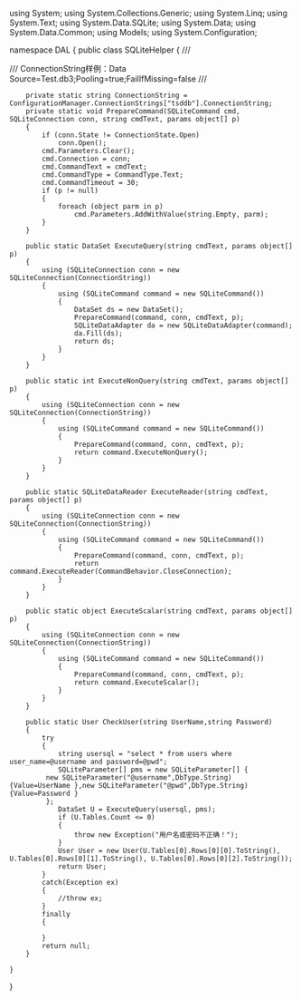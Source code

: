 using System;
using System.Collections.Generic;
using System.Linq;
using System.Text;
using System.Data.SQLite;
using System.Data;
using System.Data.Common;
using Models;
using System.Configuration;

namespace DAL
{
    public class SQLiteHelper
    {
        /// <summary>
        /// ConnectionString样例：Data Source=Test.db3;Pooling=true;FailIfMissing=false
        /// </summary>
        

        private static string ConnectionString = ConfigurationManager.ConnectionStrings["tsddb"].ConnectionString;
        private static void PrepareCommand(SQLiteCommand cmd, SQLiteConnection conn, string cmdText, params object[] p)
        {
            if (conn.State != ConnectionState.Open)
                conn.Open();
            cmd.Parameters.Clear();
            cmd.Connection = conn;
            cmd.CommandText = cmdText;
            cmd.CommandType = CommandType.Text;
            cmd.CommandTimeout = 30;
            if (p != null)
            {
                foreach (object parm in p)
                    cmd.Parameters.AddWithValue(string.Empty, parm);
            }
        }

        public static DataSet ExecuteQuery(string cmdText, params object[] p)
        {
            using (SQLiteConnection conn = new SQLiteConnection(ConnectionString))
            {
                using (SQLiteCommand command = new SQLiteCommand())
                {
                    DataSet ds = new DataSet();
                    PrepareCommand(command, conn, cmdText, p);
                    SQLiteDataAdapter da = new SQLiteDataAdapter(command);
                    da.Fill(ds);
                    return ds;
                }
            }
        }

        public static int ExecuteNonQuery(string cmdText, params object[] p)
        {
            using (SQLiteConnection conn = new SQLiteConnection(ConnectionString))
            {
                using (SQLiteCommand command = new SQLiteCommand())
                {
                    PrepareCommand(command, conn, cmdText, p);
                    return command.ExecuteNonQuery();
                }
            }
        }

        public static SQLiteDataReader ExecuteReader(string cmdText, params object[] p)
        {
            using (SQLiteConnection conn = new SQLiteConnection(ConnectionString))
            {
                using (SQLiteCommand command = new SQLiteCommand())
                {
                    PrepareCommand(command, conn, cmdText, p);
                    return command.ExecuteReader(CommandBehavior.CloseConnection);
                }
            }
        }

        public static object ExecuteScalar(string cmdText, params object[] p)
        {
            using (SQLiteConnection conn = new SQLiteConnection(ConnectionString))
            {
                using (SQLiteCommand command = new SQLiteCommand())
                {
                    PrepareCommand(command, conn, cmdText, p);
                    return command.ExecuteScalar();
                }
            }
        }

        public static User CheckUser(string UserName,string Password)
        {
            try
            {
                string usersql = "select * from users where user_name=@username and password=@pwd";
                SQLiteParameter[] pms = new SQLiteParameter[] {
             new SQLiteParameter("@username",DbType.String) {Value=UserName },new SQLiteParameter("@pwd",DbType.String) {Value=Password }
             };
                DataSet U = ExecuteQuery(usersql, pms);
                if (U.Tables.Count <= 0)
                {
                    throw new Exception("用户名或密码不正确！");
                }
                User User = new User(U.Tables[0].Rows[0][0].ToString(), U.Tables[0].Rows[0][1].ToString(), U.Tables[0].Rows[0][2].ToString());
                return User;
            }
            catch(Exception ex)
            {
                //throw ex;
            }
            finally
            {
                
            }
            return null;
        }

    }
}
